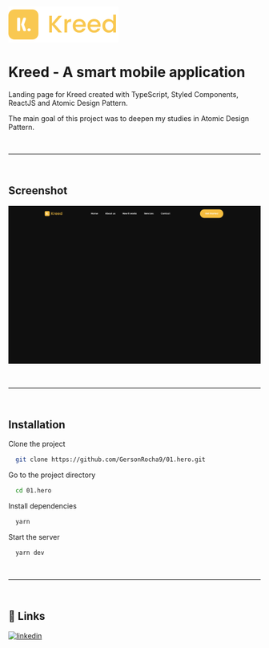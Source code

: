 ![Logo](./src/assets/logo.svg)

# Kreed - A smart mobile application

Landing page for Kreed created with TypeScript, Styled Components, ReactJS and Atomic Design Pattern.

The main goal of this project was to deepen my studies in Atomic Design Pattern.

<br> <hr> <br>

## Screenshot

![App Screenshot](./src/assets/screenshot.png)

<br> <hr> <br>

## Installation

Clone the project

```bash
  git clone https://github.com/GersonRocha9/01.hero.git
```

Go to the project directory

```bash
  cd 01.hero
```

Install dependencies

```bash
  yarn
```

Start the server

```bash
  yarn dev
```

<br> <hr> <br>


## 🔗 Links
[![linkedin](https://img.shields.io/badge/linkedin-0A66C2?style=for-the-badge&logo=linkedin&logoColor=white)](https://www.linkedin.com/in/gersonrocha/)


